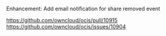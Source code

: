 Enhancement: Add email notification for share removed event

https://github.com/owncloud/ocis/pull/10915
https://github.com/owncloud/ocis/issues/10904
